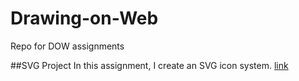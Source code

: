 # Drawing-on-Web
Repo for DOW assignments

##SVG Project 
In this assignment, I create an SVG icon system.
[link](http://i6.cims.nyu.edu/~jdc527/drawing/assignment2/ "Assignment 2")
